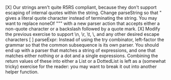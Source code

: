 [X] Our strings aren't quite R5RS compliant, because they don't support
    escaping of internal quotes within the string. Change parseString
    so that \" gives a literal quote character instead of terminating
    the string. You may want to replace noneOf "\"" with a new parser
    action that accepts either a non-quote character or a backslash
    followed by a quote mark.
[X] Modify the previous exercise to support \n, \r, \t, \\, and any other
    desired escape characters
[ ] parseExpr: Instead of using the try combinator, left-factor the
    grammar so that the common subsequence is its own parser. You
    should end up with a parser that matches a string of expressions,
    and one that matches either nothing or a dot and a single
    expressions. Combining the return values of these into either a
    List or a DottedList is left as a (somewhat tricky) exercise for
    the reader: you may want to break it out into another helper
    function.
